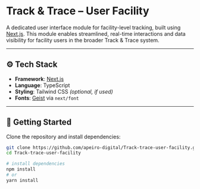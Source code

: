 # Track & Trace – User Facility

A dedicated user interface module for facility-level tracking, built using [Next.js](https://nextjs.org). This module enables streamlined, real-time interactions and data visibility for facility users in the broader Track & Trace system.

---

## ⚙️ Tech Stack

- **Framework**: [Next.js](https://nextjs.org)
- **Language**: TypeScript
- **Styling**: Tailwind CSS *(optional, if used)*
- **Fonts**: [Geist](https://vercel.com/font) via `next/font`

---

## 🚀 Getting Started

Clone the repository and install dependencies:

```bash
git clone https://github.com/apeiro-digital/Track-trace-user-facility.git
cd Track-trace-user-facility

# install dependencies
npm install
# or
yarn install
